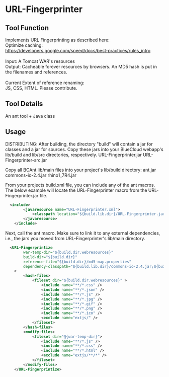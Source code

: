# URL-Fingerprinter


## Tool Function

Implements URL Fingerprinting as described here: <br>
Optimize caching: <br>
https://developers.google.com/speed/docs/best-practices/rules_intro <br>
<br>
Input: A Tomcat WAR's resources <br>
Output: Cacheable forever resources by browsers. An MD5 hash is put in the filenames and references. <br>
<br>
Current Extent of reference renaming: <br>
JS, CSS, HTML.
Please contribute.

## Tool Details
An ant tool + Java class

## Usage

DISTRIBUTING:
After building, the directory "build" will contain a jar for classes and a jar for sources. Copy these jars into your BlueCloud webapp's lib/build and lib/src directories, respectively.
URL-Fingerprinter.jar
URL-Fingerprinter-src.jar

Copy all BCAnt lib/main files into your project's lib/build directory:
ant.jar
commons-io-2.4.jar
rhino1_7R4.jar

From your projects build.xml file, you can include any of the ant macros. The below example will locate the URL-Fingerprinter macro from the URL-Fingerprinter.jar file.

```xml
  <include>
		<javaresource name="URL-Fingerprinter.xml">
			<classpath location="${build.lib.dir}/URL-Fingerprinter.jar"/>
		</javaresource>
	</include>

```

Next, call the ant macro. Make sure to link it to any external dependencies, i.e., the jars you moved from URL-Fingerprinter's lib/main directory.

```xml
  <URL-Fingerprintize
		war-temp-dir="${build.dir.webresources}"
		build-dir="${build.dir}"
		reference-file="${build.dir}/md5-map.properties"
		dependency-classpath="${build.lib.dir}/commons-io-2.4.jar;${build.lib.dir}/rhino1_7R4.jar;${build.lib.dir}/URL-Fingerprinter.jar;${build.lib.dir}/ant.jar;"
	>
		<hash-files>
			<fileset dir="${build.dir.webresources}" >
				<include name="**/*.css" />
				<include name="**/*.json" />
				<include name="**/*.js" />
				<include name="**/*.jpg" />
				<include name="**/*.gif" />
				<include name="**/*.png" />
				<include name="**/*.ico" />
				<exclude name="extjs/" />
			</fileset>
		</hash-files>
		<modify-files>
			<fileset dir="@{war-temp-dir}">
				<include name="**/*.js" />
				<include name="**/*.css" />
				<include name="**/*.html" />
				<exclude name="extjs/**/*" />
			</fileset>
		</modify-files>
	</URL-Fingerprintize>
```





